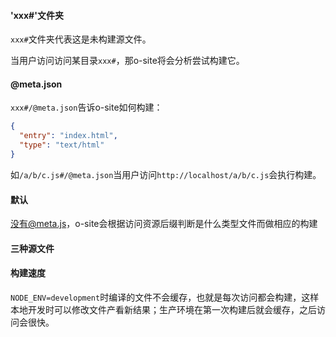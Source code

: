 #### 'xxx#'文件夹

`xxx#`文件夹代表这是未构建源文件。

当用户访问访问某目录`xxx#`，那o-site将会分析尝试构建它。

#### @meta.json

`xxx#/@meta.json`告诉o-site如何构建：

```json
{
  "entry": "index.html",
  "type": "text/html"
}
```

如`/a/b/c.js#/@meta.json`当用户访问`http://localhost/a/b/c.js`会执行构建。

#### 默认

没有@meta.js，o-site会根据访问资源后缀判断是什么类型文件而做相应的构建

#### 三种源文件

#### 构建速度

`NODE_ENV=development`时编译的文件不会缓存，也就是每次访问都会构建，这样本地开发时可以修改文件产看新结果；生产环境在第一次构建后就会缓存，之后访问会很快。